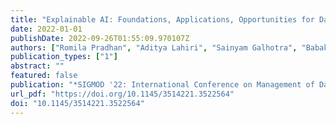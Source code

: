 ```yaml
---
title: "Explainable AI: Foundations, Applications, Opportunities for Data Management Research"
date: 2022-01-01
publishDate: 2022-09-26T01:55:09.970107Z
authors: ["Romila Pradhan", "Aditya Lahiri", "Sainyam Galhotra", "Babak Salimi"]
publication_types: ["1"]
abstract: ""
featured: false
publication: "*SIGMOD '22: International Conference on Management of Data, Philadelphia, PA, USA, June 12 - 17, 2022*"
url_pdf: "https://doi.org/10.1145/3514221.3522564"
doi: "10.1145/3514221.3522564"
---
```


